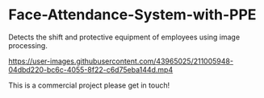 # Face-Attendance-System-with-PPE


Detects the shift and protective equipment of employees using image processing.



https://user-images.githubusercontent.com/43965025/211005948-04dbd220-bc6c-4055-8f22-c6d75eba144d.mp4

This is a commercial project please get in touch!
